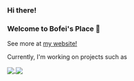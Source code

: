### Hi there!
### Welcome to Bofei's Place 👋

See more at [my website!](https://bofei5675.github.io/)



Currently, I'm working on projects such as
<div>
<a href="https://github.com/anuraghazra/github-readme-stats">
  <img align="center" src="https://github-readme-stats.vercel.app/api/pin/?username=mat-agent&repo=MAT-Agent" />
</a>
<a href="https://github.com/anuraghazra/github-readme-stats">
  <img align="center" src="https://github-readme-stats.vercel.app/api/pin/?username=TongUI-agent&repo=TongUI-agent" />
</a>
</div>
